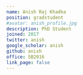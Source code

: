 ```yaml
---
name: Anish Raj Khadka
position: gradstudent
#avatar: anish_profile.jpg
description: PhD Student 
joined: 2017
twitter: anish
google_scholar: anish
github: anish
office: SB2016
link_page: false
---
```

